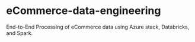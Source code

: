 # eCommerce-data-engineering
End-to-End Processing of eCommerce data using Azure stack, Databricks, and Spark.
